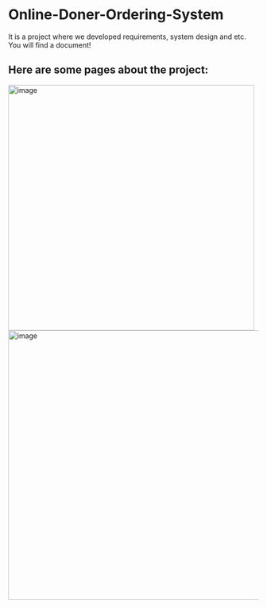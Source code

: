 # Online-Doner-Ordering-System
It is a project where we developed requirements, system design and etc. You will find a document!

## Here are some pages about the project:

<img width="495" alt="image" src="https://user-images.githubusercontent.com/48598974/227781781-34375966-5ce4-452f-b55f-36a1d96f46c5.png">

<img width="543" alt="image" src="https://user-images.githubusercontent.com/48598974/227781725-3e1e8533-949b-4e8d-a2e2-88a13c789e7f.png">
